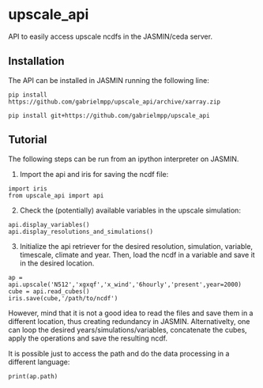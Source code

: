# upscale_api
API to easily access upscale ncdfs in the JASMIN/ceda server.
## Installation
The API can be installed in JASMIN running the following line:
```
pip install https://github.com/gabrielmpp/upscale_api/archive/xarray.zip

pip install git+https://github.com/gabrielmpp/upscale_api
```
## Tutorial
The following steps can be run from an ipython interpreter on JASMIN.

1) Import the api and iris for saving the ncdf file:
```
import iris
from upscale_api import api
```
2) Check the (potentially) available variables in the upscale simulation:

```
api.display_variables()
api.display_resolutions_and_simulations()
```

3) Initialize the api retriever for the desired resolution, simulation, variable, timescale, climate and year. 
Then, load the ncdf in a variable and save it in the desired location.

```
ap = api.upscale('N512','xgxqf','x_wind','6hourly','present',year=2000)
cube = api.read_cubes()
iris.save(cube,'/path/to/ncdf')
```
However, mind that it is not a good idea to read the files and save them in a different location, thus creating redundancy in JASMIN. 
Alternativelty, one can loop the desired years/simulations/variables, concatenate the cubes, apply the operations and save the resulting ncdf.

It is possible just to access the path and do the data processing in a different language:
```
print(ap.path)
```




